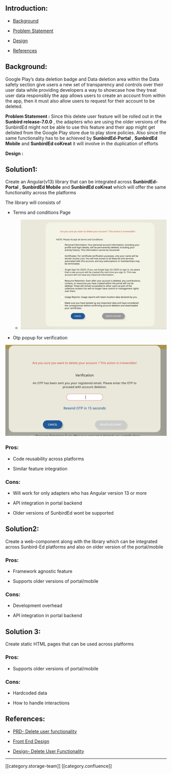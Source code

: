 
## Introduction:

* [Background](https://project-sunbird.atlassian.net/wiki/spaces/SUN/pages/3359146039/Design+Front-end+Delete+User+Functionality#Background%3A)


* [Problem Statement](https://project-sunbird.atlassian.net/wiki/spaces/SUN/pages/3359146039/Design+Front-end+Delete+User+Functionality#Problem-Statement-%3A)


* [Design](https://project-sunbird.atlassian.net/wiki/spaces/SUN/pages/3359146039/Design+Front-end+Delete+User+Functionality#Design-%3A)


* [References](https://project-sunbird.atlassian.net/wiki/spaces/SUN/pages/3359146039/Design+Front-end+Delete+User+Functionality#References%3A)




## Background:
Google Play’s data deletion badge and Data deletion area within the Data safety section give users a new set of transparency and controls over their user data while providing developers a way to showcase how they treat user data responsibly the app allows users to create an account from within the app, then it must also allow users to request for their account to be deleted.

 **Problem Statement :** Since this delete user feature will be rolled out in the  **Sunbird release-7.0.0** , the adapters who are using the older versions of the SunbirdEd might not be able to use this feature and their app might get delisted from the Google Play store due to play store policies. Also since the same functionality has to be achieved by  **SunbirdEd-Portal** ,  **SunbirdEd Mobile**  and  **SunbirdEd coKreat**  it will involve in the duplication of efforts

 **Design :** 
## Solution1:
Create an Angular(v13) library that can be integrated across  **SunbirdEd-Portal** ,  **SunbirdEd Mobile**  and  **SunbirdEd coKreat**  which will offer the same functionality across the platforms

The library will consists of 


* Terms and conditions Page


    * ![](images/storage/image-20231004-140856.png)

    
* Otp popup for verification



![](images/storage/image-20231004-140920.png)
### Pros: 

* Code reusability across platforms


* Similar feature integration




### Cons:

* Will work for only adapters who has Angular version 13 or more


* API integration in portal backend


* Older versions of SunbirdEd wont be supported




## Solution2:
Create a web-component along with the library which can be integrated across Sunbird-Ed platforms and also on older version of the portal/mobile


### Pros: 

* Framework agnostic feature


* Supports older versions of portal/mobile




### Cons:

* Development overhead


* API integration in portal backend




## Solution 3:
Create static HTML pages that can be used across platforms


### Pros: 

* Supports older versions of portal/mobile




### Cons:

* Hardcoded data


* How to handle interactions




## References:

* [PRD- Delete user functionality](https://project-sunbird.atlassian.net/wiki/spaces/SBDES/pages/3351969808/PRD+Delete+Account+functionality)


* [Front End Design](https://www.figma.com/file/krTuutMhS6QxI2kRku04eh/Delete-Account?type=design&node-id=0-1&mode=design&t=1mbrQILh71AASyse-0)


* [Design- Delete User Functionality](https://project-sunbird.atlassian.net/wiki/spaces/SBDES/pages/3354492949/Design+Delete+Account+Functionality)





*****

[[category.storage-team]] 
[[category.confluence]] 
